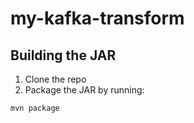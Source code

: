 # my-kafka-transform

## Building the JAR

1. Clone the repo
2. Package the JAR by running:
```
mvn package
```
